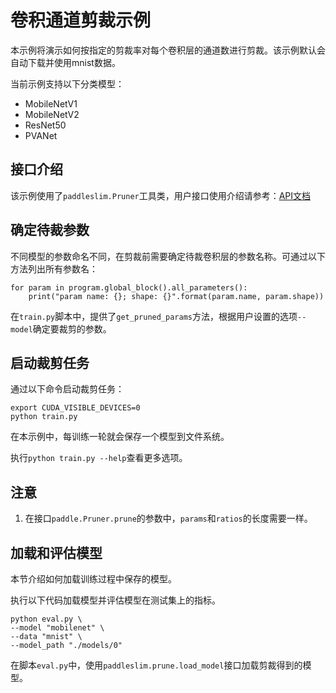 # 卷积通道剪裁示例

本示例将演示如何按指定的剪裁率对每个卷积层的通道数进行剪裁。该示例默认会自动下载并使用mnist数据。

当前示例支持以下分类模型：

- MobileNetV1
- MobileNetV2
- ResNet50
- PVANet

## 接口介绍

该示例使用了`paddleslim.Pruner`工具类，用户接口使用介绍请参考：[API文档](https://paddlepaddle.github.io/PaddleSlim/api/prune_api/)

## 确定待裁参数

不同模型的参数命名不同，在剪裁前需要确定待裁卷积层的参数名称。可通过以下方法列出所有参数名：

```
for param in program.global_block().all_parameters():
    print("param name: {}; shape: {}".format(param.name, param.shape))
```

在`train.py`脚本中，提供了`get_pruned_params`方法，根据用户设置的选项`--model`确定要裁剪的参数。

## 启动裁剪任务

通过以下命令启动裁剪任务：

```
export CUDA_VISIBLE_DEVICES=0
python train.py
```

在本示例中，每训练一轮就会保存一个模型到文件系统。

执行`python train.py --help`查看更多选项。

## 注意

1. 在接口`paddle.Pruner.prune`的参数中，`params`和`ratios`的长度需要一样。

## 加载和评估模型

本节介绍如何加载训练过程中保存的模型。

执行以下代码加载模型并评估模型在测试集上的指标。

```
python eval.py \
--model "mobilenet" \
--data "mnist" \
--model_path "./models/0"
```

在脚本`eval.py`中，使用`paddleslim.prune.load_model`接口加载剪裁得到的模型。
